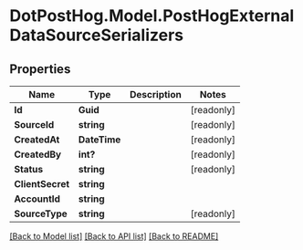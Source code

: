 # DotPostHog.Model.PostHogExternalDataSourceSerializers

## Properties

Name | Type | Description | Notes
------------ | ------------- | ------------- | -------------
**Id** | **Guid** |  | [readonly] 
**SourceId** | **string** |  | [readonly] 
**CreatedAt** | **DateTime** |  | [readonly] 
**CreatedBy** | **int?** |  | [readonly] 
**Status** | **string** |  | [readonly] 
**ClientSecret** | **string** |  | 
**AccountId** | **string** |  | 
**SourceType** | **string** |  | [readonly] 

[[Back to Model list]](../README.md#documentation-for-models) [[Back to API list]](../README.md#documentation-for-api-endpoints) [[Back to README]](../README.md)

